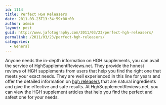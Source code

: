 ```yaml
---
id: 1114
title: Perfect HGH Releasers
date: 2011-03-23T13:34:59+00:00
author: admin
layout: post
guid: http://www.jafotography.com/2011/03/23/perfect-hgh-releasers/
permalink: /2011/03/23/perfect-hgh-releasers/
categories:
  - General
---
```

Anyone needs the in-depth information on HGH supplements, you can avail the service of HghSupplementReviews.net. They provide the honest reviews of HGH supplements from users that help you find the right one that meets your exact needs. They are well experienced in this line for years and offer the detailed information on [hgh releasers](http://www.hghsupplementreviews.net/) that are natural ingredients and give the effective and safe results. At HghSupplementReviews.net, you can view the HGH supplement articles that help you find the perfect and safest one for your needs.